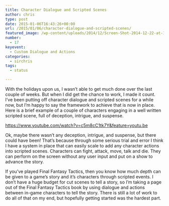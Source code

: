 ```yaml
---
title: Character Dialogue and Scripted Scenes
author: chris
type: post
date: 2015-01-06T16:43:26+00:00
url: /2015/01/06/character-dialogue-and-scripted-scenes/
featured_image: /wp-content/uploads/2014/12/Screen-Shot-2014-12-22-at-1.47.35-PM-3.png
number:
  - 17
keyevent:
  - Custom Dialogue and Actions
categories:
  - sirchris
tags:
  - status

---
```

With the holidays upon us, I wasn&#8217;t able to get much done over the last couple of weeks. But when I did get the chance to work, I made it count. I&#8217;ve been putting off character dialogue and scripted scenes for a while now, but I&#8217;m happy to say the framework to achieve that is now in place. Here is a brief example of a couple of characters engaging in a well written scripted scene, full of deception, intrigue, and suspense.
<!--more-->

https://www.youtube.com/watch?v=c5m8cC1tk7Y&feature=youtu.be

Ok, maybe there wasn&#8217;t any deception, intrigue, and suspense, but there could have been! That&#8217;s because through some serious trial and error I think I have a system in place that can easily scale to add any character actions into scripted scenes. Characters can fight, attack, move, talk and die. They can perform on the screen without any user input and put on a show to advance the story.

If you&#8217;ve played Final Fantasy Tactics, then you know how much depth can be given to a game&#8217;s story and it&#8217;s characters through scripted events. I don&#8217;t have a huge budget for cut scenes to tell a story, so I&#8217;m taking a page out of the Final Fantasy Tactics book by using dialogue and actions between in-game characters to tell the story. There is still a lot of work to do all of that on my end, but hopefully getting started was the hardest part.